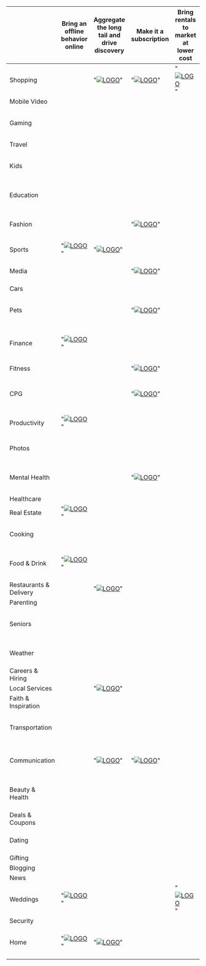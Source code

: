 |                        | Bring an offline behavior online                                                                                                                          | Aggregate the long tail and drive discovery                                                                           | Make it a subscription                                                                                                                                           | Bring rentals to market at lower cost                                                                                                       | Make a paid product free or very cheap                                                                                        | Create a marketplace                                                                                                                                                                                | Build a discovery driven experience (push model)                                                                                     | Build a vertical brand                                                                                          | Produce original and exclusive content                                                                                                      | Streamline a process through tech                                                                                                                 | Build a messaging interaction model                                                                                   | Build an audio/voice interaction model (for Echo etc.) | Create a new consumption or creation format                                              | Enable easier creation                                                                                   | Build an AR/VR app                                                                        | Build it as mobile-native                                                                                                            | Apply blockchain                                                                                                   | Remove features to launch a simpler/better product                                            | Use AI to create an assistant or other unique product                                               | Offer loans or insurance                                                                                   | Target a specific segment of the market                                                                                                        | Build a software management layer                                                                                                    | Build a trusted widget / API integration                                        | Create a full-stack offering                                                                                 | Make it on demand                                                                                                          | Build a UGC community                                                                                           | Build hardware that unlocks new use cases                                                      | Make it Peer-to-Peer                                                                                                 | Target a new or emerging market                                                                                                                           | Make it a service                                                                                                                       |                                                                                         |  | 
|------------------------|-----------------------------------------------------------------------------------------------------------------------------------------------------------|-----------------------------------------------------------------------------------------------------------------------|------------------------------------------------------------------------------------------------------------------------------------------------------------------|---------------------------------------------------------------------------------------------------------------------------------------------|-------------------------------------------------------------------------------------------------------------------------------|-----------------------------------------------------------------------------------------------------------------------------------------------------------------------------------------------------|--------------------------------------------------------------------------------------------------------------------------------------|-----------------------------------------------------------------------------------------------------------------|---------------------------------------------------------------------------------------------------------------------------------------------|---------------------------------------------------------------------------------------------------------------------------------------------------|-----------------------------------------------------------------------------------------------------------------------|--------------------------------------------------------|------------------------------------------------------------------------------------------|----------------------------------------------------------------------------------------------------------|-------------------------------------------------------------------------------------------|--------------------------------------------------------------------------------------------------------------------------------------|--------------------------------------------------------------------------------------------------------------------|-----------------------------------------------------------------------------------------------|-----------------------------------------------------------------------------------------------------|------------------------------------------------------------------------------------------------------------|------------------------------------------------------------------------------------------------------------------------------------------------|--------------------------------------------------------------------------------------------------------------------------------------|---------------------------------------------------------------------------------|--------------------------------------------------------------------------------------------------------------|----------------------------------------------------------------------------------------------------------------------------|-----------------------------------------------------------------------------------------------------------------|------------------------------------------------------------------------------------------------|----------------------------------------------------------------------------------------------------------------------|-----------------------------------------------------------------------------------------------------------------------------------------------------------|-----------------------------------------------------------------------------------------------------------------------------------------|-----------------------------------------------------------------------------------------|--| 
| Shopping               |                                                                                                                                                           | "[![LOGO](http://www.bankerandtradesman.com/wp-content/uploads/2015/10/wayfair-logo.jpg)](URL)"                       | "[![LOGO](https://upload.wikimedia.org/wikipedia/commons/c/cf/Amazon_Prime_logo.jpg)](URL)"                                                                      | "[![LOGO](https://cdn.evbuc.com/eventlogos/150254748/joymodelogo.png)](URL)"                                                                |                                                                                                                               | "[![LOGO](http://lofrev.net/wp-content/photos/2016/06/ebay-logo-1-250x150.png)](URL)"                                                                                                               | "[![LOGO](https://cdn0.iconfinder.com/data/icons/Pinterest/Pinterest_Logo.png)](URL)"                                                |                                                                                                                 |                                                                                                                                             |                                                                                                                                                   |                                                                                                                       |                                                        |                                                                                          |                                                                                                          |                                                                                           | "[![LOGO](https://photos.prnewswire.com/prnvar/20150713/235913LOGO)](URL)"                                                           |                                                                                                                    |                                                                                               |                                                                                                     | "[![LOGO](http://www.incimages.com/uploaded_files/inlineimage/630x0/affirmlogo-green_lg1_30807.jpg)](URL)" |                                                                                                                                                | "[![LOGO](http://www.asktrim.com/assets/Logo_CircleText-46fdeabcf7dbbc21883591ff91944f1477d838de996964fc0383d6550d5d9322.png)](URL)" |                                                                                 |                                                                                                              |                                                                                                                            |                                                                                                                 |                                                                                                |                                                                                                                      | "[![LOGO](http://www.underconsideration.com/brandnew/archives/flipkart_logo_detail.jpg)](URL)"                                                            |                                                                                                                                         |                                                                                         |  | 
| Mobile Video           |                                                                                                                                                           |                                                                                                                       |                                                                                                                                                                  |                                                                                                                                             |                                                                                                                               |                                                                                                                                                                                                     |                                                                                                                                      |                                                                                                                 |                                                                                                                                             |                                                                                                                                                   |                                                                                                                       |                                                        |                                                                                          |                                                                                                          |                                                                                           |                                                                                                                                      |                                                                                                                    |                                                                                               |                                                                                                     |                                                                                                            |                                                                                                                                                |                                                                                                                                      |                                                                                 |                                                                                                              |                                                                                                                            | "[![LOGO](http://www.billboard.com/files/media/musical-ly-app-logo-2016-billboard-650-1548.jpg)](URL)"          |                                                                                                |                                                                                                                      |                                                                                                                                                           |                                                                                                                                         |                                                                                         |  | 
| Gaming                 |                                                                                                                                                           |                                                                                                                       |                                                                                                                                                                  |                                                                                                                                             |                                                                                                                               |                                                                                                                                                                                                     |                                                                                                                                      |                                                                                                                 | "[![LOGO](http://seeklogo.com/images/S/supercell-logo-2E7DEB70F6-seeklogo.com.gif)](URL)"                                                   | "[![LOGO](http://www.adweek.com/socialtimes/wp-content/uploads/sites/2/2014/11/Scopely.png)](URL)"                                                |                                                                                                                       |                                                        |                                                                                          |                                                                                                          | "[![LOGO](https://i.ytimg.com/vi/ot3bwOronm0/maxresdefault.jpg)](URL)"                    |                                                                                                                                      |                                                                                                                    |                                                                                               |                                                                                                     |                                                                                                            |                                                                                                                                                |                                                                                                                                      |                                                                                 |                                                                                                              |                                                                                                                            | "[![LOGO](https://www-cdn.jtvnw.net/images/twitch_logo3.jpg)](URL)"                                             |                                                                                                |                                                                                                                      |                                                                                                                                                           |                                                                                                                                         |                                                                                         |  | 
| Travel                 |                                                                                                                                                           |                                                                                                                       |                                                                                                                                                                  |                                                                                                                                             |                                                                                                                               | "[![LOGO](https://a0.muscache.com/airbnb/static/about/resources/airbnb-logo-293-86cb5a9eea395a8233842fb74a5b59af.png)](URL)"                                                                        |                                                                                                                                      |                                                                                                                 |                                                                                                                                             |                                                                                                                                                   | "[![LOGO](https://venturefizz.com/sites/default/files/styles/medium/public/m/deals/logo/lola_travel_logo.jpeg)](URL)" |                                                        |                                                                                          |                                                                                                          |                                                                                           |                                                                                                                                      |                                                                                                                    |                                                                                               |                                                                                                     |                                                                                                            |                                                                                                                                                |                                                                                                                                      |                                                                                 |                                                                                                              | "[![LOGO](https://upload.wikimedia.org/wikipedia/en/2/24/Hotel_Tonight_logo.png)](URL)"                                    | "[![LOGO](http://vectorlogo4u.com/wp-content/uploads/2015/11/trip-advisor-logo-png.png)](URL)"                  |                                                                                                |                                                                                                                      |                                                                                                                                                           |                                                                                                                                         |                                                                                         |  | 
| Kids                   |                                                                                                                                                           |                                                                                                                       |                                                                                                                                                                  |                                                                                                                                             |                                                                                                                               |                                                                                                                                                                                                     | "[![LOGO](http://www.bbgventures.com/wp-content/uploads/2016/06/logo_rockets_2x.png)](URL)"                                          | "[![LOGO](https://img.honest.com/landing/shared/logo.png)](URL)"                                                |                                                                                                                                             |                                                                                                                                                   |                                                                                                                       |                                                        |                                                                                          |                                                                                                          |                                                                                           |                                                                                                                                      |                                                                                                                    |                                                                                               |                                                                                                     |                                                                                                            |                                                                                                                                                |                                                                                                                                      |                                                                                 |                                                                                                              |                                                                                                                            |                                                                                                                 |                                                                                                |                                                                                                                      |                                                                                                                                                           |                                                                                                                                         |                                                                                         |  | 
| Education              |                                                                                                                                                           |                                                                                                                       |                                                                                                                                                                  |                                                                                                                                             | "[![LOGO](http://www.underconsideration.com/brandnew/archives/udacity_logo.png)](URL)"                                        |                                                                                                                                                                                                     |                                                                                                                                      |                                                                                                                 | "[![LOGO](https://d1qb2nb5cznatu.cloudfront.net/startups/i/577045-11b732d2897e82496090857540409a7b-medium_jpg.jpg?buster=1421096586)](URL)" |                                                                                                                                                   |                                                                                                                       |                                                        |                                                                                          |                                                                                                          |                                                                                           | "[![LOGO](https://asset-beacon.lumosity.com/beacon/production/press/logos/lumosity_logo-7fd01a7d4d29f42b7a87fb9e641f96cf.png)](URL)" |                                                                                                                    |                                                                                               |                                                                                                     |                                                                                                            |                                                                                                                                                |                                                                                                                                      |                                                                                 | "[![LOGO](http://mms.businesswire.com/media/20140318005497/en/407676/5/AltSchool_Logo_(high_res).jpg)](URL)" |                                                                                                                            |                                                                                                                 |                                                                                                |                                                                                                                      |                                                                                                                                                           |                                                                                                                                         |                                                                                         |  | 
| Fashion                |                                                                                                                                                           |                                                                                                                       | "[![LOGO](http://mamuna.com/system/logos/2154/normal/renttherunaway_logo.png?1392113623)](URL)"                                                                  |                                                                                                                                             |                                                                                                                               | "[![LOGO](http://www.kcyouthere.com/wp-content/uploads/2012/07/poshmark-logo.jpg)](URL)"                                                                                                            | "[![LOGO](https://res.cloudinary.com/goodsearch/image/upload/v1435767006/hi_resolution_merchant_logos/stitch-fix_coupons.jpg)](URL)" | "[![LOGO](https://www.warbyparker.com/apple-touch-icon.png)](URL)"                                              |                                                                                                                                             |                                                                                                                                                   |                                                                                                                       |                                                        |                                                                                          |                                                                                                          |                                                                                           |                                                                                                                                      |                                                                                                                    |                                                                                               |                                                                                                     |                                                                                                            | "[![LOGO](https://media.licdn.com/mpr/mpr/shrink_200_200/AAEAAQAAAAAAAAMXAAAAJDA3YWRkNmVmLWNlMzgtNDkxZS1iMTZjLThjN2ViMTBiMTllOA.png)](URL)"    |                                                                                                                                      |                                                                                 |                                                                                                              |                                                                                                                            |                                                                                                                 |                                                                                                |                                                                                                                      |                                                                                                                                                           |                                                                                                                                         |                                                                                         |  | 
| Sports                 | "[![LOGO](http://www.underconsideration.com/brandnew/archives/fanduel_logo.png)](URL)"                                                                    | "[![LOGO](http://logo-city.org/preview/15/06/08/170418_br-bleacher-report-logo.png)](URL)"                            |                                                                                                                                                                  |                                                                                                                                             |                                                                                                                               |                                                                                                                                                                                                     |                                                                                                                                      |                                                                                                                 | "[![LOGO](https://theathletic.com/app/themes/athletic/assets/img/logo-wordmark-black.png)](URL)"                                            |                                                                                                                                                   |                                                                                                                       |                                                        |                                                                                          |                                                                                                          |                                                                                           |                                                                                                                                      |                                                                                                                    |                                                                                               |                                                                                                     |                                                                                                            |                                                                                                                                                |                                                                                                                                      |                                                                                 |                                                                                                              |                                                                                                                            |                                                                                                                 |                                                                                                |                                                                                                                      |                                                                                                                                                           |                                                                                                                                         |                                                                                         |  | 
| Media                  |                                                                                                                                                           |                                                                                                                       | "[![LOGO](http://pixel.nymag.com/imgs/daily/vulture/2015/06/26/26-spotify.w1200.h630.jpg)](URL)"                                                                 |                                                                                                                                             | "[![LOGO](http://img01.thedrum.com/styles/tdn_article_full_width/s3/news/tmp/116055/soundcloud-logo.png?itok=vJJLQWOQ)](URL)" |                                                                                                                                                                                                     |                                                                                                                                      |                                                                                                                 | "[![LOGO](http://www.dafont.com/forum/attach/orig/4/4/444713.png)](URL)"                                                                    | "[![LOGO](http://www.pakman.com/wp-content/uploads/2015/09/Amino-logo_green.png)](URL)"                                                           |                                                                                                                       |                                                        | "[![LOGO](http://www.roadtovr.com/wp-content/uploads/2014/10/magic-leap-logo.png)](URL)" |                                                                                                          |                                                                                           |                                                                                                                                      |                                                                                                                    |                                                                                               |                                                                                                     |                                                                                                            | "[![LOGO](http://static2.businessinsider.com/image/56c78a932e5265ba008b8630-746-223/screen%20shot%202016-02-19%20at%204.34.09%20pm.png)](URL)" |                                                                                                                                      |                                                                                 |                                                                                                              |                                                                                                                            | "[![LOGO](https://www.youtube.com/yt/brand/media/image/YouTube-logo-full_color.png)](URL)"                      |                                                                                                |                                                                                                                      |                                                                                                                                                           |                                                                                                                                         |                                                                                         |  | 
| Cars                   |                                                                                                                                                           |                                                                                                                       |                                                                                                                                                                  |                                                                                                                                             |                                                                                                                               | "[![LOGO](https://upload.wikimedia.org/wikipedia/commons/6/67/Shift_logo_1.jpg)](URL)"                                                                                                              |                                                                                                                                      |                                                                                                                 |                                                                                                                                             |                                                                                                                                                   |                                                                                                                       |                                                        |                                                                                          |                                                                                                          |                                                                                           |                                                                                                                                      |                                                                                                                    |                                                                                               |                                                                                                     | "[![LOGO](http://photos.prnewswire.com/prnfull/20150331/195730LOGO)](URL)"                                 |                                                                                                                                                |                                                                                                                                      |                                                                                 |                                                                                                              |                                                                                                                            |                                                                                                                 |                                                                                                |                                                                                                                      |                                                                                                                                                           |                                                                                                                                         |                                                                                         |  | 
| Pets                   |                                                                                                                                                           |                                                                                                                       | "[![LOGO](https://s3.amazonaws.com/media.wishpond.com/media/003/808/913/original.png?1422458979)](URL)"                                                          |                                                                                                                                             |                                                                                                                               | "[![LOGO](http://cdn2.content.compendiumblog.com/uploads/user/e9134729-1e32-474e-ba06-8360c93e7722/6e07160a-0799-4b0c-9dc3-fff6c0e2d486/Image/0031df8d29ee5424722fa74cdfa08ecd/dogvacay.jpg)](URL)" | "[![LOGO](http://www.animalhavenshelter.org/wp-content/uploads/2015/12/barkbox-logo-blue-default.png)](URL)"                         | "[![LOGO](http://www.radiopetlady.com/wp-content/uploads/2016/09/logo-545x175-1.png)](URL)"                     |                                                                                                                                             |                                                                                                                                                   |                                                                                                                       |                                                        |                                                                                          |                                                                                                          |                                                                                           |                                                                                                                                      |                                                                                                                    |                                                                                               |                                                                                                     |                                                                                                            |                                                                                                                                                |                                                                                                                                      |                                                                                 |                                                                                                              |                                                                                                                            |                                                                                                                 |                                                                                                |                                                                                                                      |                                                                                                                                                           |                                                                                                                                         |                                                                                         |  | 
| Finance                | "[![LOGO](http://www.thesimpledollar.com/wp-content/uploads/2014/12/wealthfront-logo.png)](URL)"                                                          |                                                                                                                       |                                                                                                                                                                  |                                                                                                                                             | "[![LOGO](https://creditkarmacdn-a.akamaihd.net/ckfiles.com/assets/69657661538/res/images/logos/ck-logo-upswing.svg)](URL)"   | "[![LOGO](https://upload.wikimedia.org/wikipedia/en/c/c1/LendingClub_logo.jpg)](URL)"                                                                                                               |                                                                                                                                      |                                                                                                                 |                                                                                                                                             |                                                                                                                                                   |                                                                                                                       |                                                        |                                                                                          |                                                                                                          |                                                                                           | "[![LOGO](http://howardlindzon.com/wp-content/uploads/2016/01/robinhood-logo-green.png)](URL)"                                       | "[![LOGO](http://ec2-50-19-249-57.compute-1.amazonaws.com/system/companies/138-logo-whiteBG.png?1401492784)](URL)" |                                                                                               |                                                                                                     |                                                                                                            |                                                                                                                                                |                                                                                                                                      | "[![LOGO](https://upload.wikimedia.org/wikipedia/commons/thumb/2/2a/Stripe_logo | _revised_2014.png/1280px-Stripe_logo                                                                         | _revised_2014.png)](URL)"                                                                                                  |                                                                                                                 |                                                                                                |                                                                                                                      |                                                                                                                                                           | "[![LOGO](http://cdn.crowdfundinsider.com/wp-content/uploads/2015/12/lemonade.png)](URL)"                                               | "[![LOGO](https://www.kaszek.com/wp-content/uploads/2016/03/1nulogo_whitebg.png)](URL)" |  | 
| Fitness                |                                                                                                                                                           |                                                                                                                       | "[![LOGO](http://www.mamachallenge.com/wp-content/uploads/2015/01/CDWN11-e1422601940511.png)](URL)"                                                              |                                                                                                                                             |                                                                                                                               |                                                                                                                                                                                                     |                                                                                                                                      |                                                                                                                 | "[![LOGO](http://blog.aaptiv.com/wp-content/uploads/2016/11/logo@2x-1.jpg)](URL)"                                                           | "[![LOGO](https://3dprint.com/wp-content/uploads/2016/04/624x624xNaked-Labs_logo_stacked_120pxl-624x624.jpeg.pagespeed.ic_.1sGT-CxU0G.jpg)](URL)" |                                                                                                                       |                                                        | "[![LOGO](https://www.filepicker.io/api/file/6kEsU0I7QQGudofNGS6l)](URL)"                |                                                                                                          |                                                                                           |                                                                                                                                      |                                                                                                                    |                                                                                               |                                                                                                     |                                                                                                            |                                                                                                                                                |                                                                                                                                      |                                                                                 |                                                                                                              |                                                                                                                            |                                                                                                                 | "[![LOGO](http://comolivingmag.com/wp-content/uploads/2015/09/Fitbit-logo-on-white.jpg)](URL)" |                                                                                                                      |                                                                                                                                                           |                                                                                                                                         |                                                                                         |  | 
| CPG                    |                                                                                                                                                           |                                                                                                                       | "[![LOGO](https://upload.wikimedia.org/wikipedia/en/6/69/Dollar_shave_club_logo.png)](URL)"                                                                      |                                                                                                                                             |                                                                                                                               |                                                                                                                                                                                                     |                                                                                                                                      | "[![LOGO](https://cdn.shopify.com/s/files/1/1516/5228/t/2/assets/full_logo_red.svg?13844067261394532726)](URL)" |                                                                                                                                             |                                                                                                                                                   |                                                                                                                       |                                                        |                                                                                          |                                                                                                          |                                                                                           |                                                                                                                                      |                                                                                                                    | "[![LOGO](https://cdn.shopify.com/s/files/1/0116/6732/files/harrys-logo_9051.jpg?5697)](URL)" |                                                                                                     |                                                                                                            |                                                                                                                                                |                                                                                                                                      |                                                                                 |                                                                                                              |                                                                                                                            |                                                                                                                 |                                                                                                |                                                                                                                      |                                                                                                                                                           |                                                                                                                                         |                                                                                         |  | 
| Productivity           | "[![LOGO](https://evernote.com/media/img/logos/evernote_logo_center_4c-lrg.png)](URL)"                                                                    |                                                                                                                       |                                                                                                                                                                  |                                                                                                                                             |                                                                                                                               |                                                                                                                                                                                                     |                                                                                                                                      |                                                                                                                 |                                                                                                                                             | "[![LOGO](https://cfl.dropboxstatic.com/static/images/brand/logotype-vflHjIsop.svg)](URL)"                                                        |                                                                                                                       |                                                        | "[![LOGO](https://brandfolder.com/slack/logo/slack-primary-logo.png)](URL)"              |                                                                                                          |                                                                                           | "[![LOGO](https://upload.wikimedia.org/wikipedia/en/7/72/Quip_company_logo.png)](URL)"                                               |                                                                                                                    |                                                                                               | "[![LOGO](https://s3.amazonaws.com/owler-image/logo/ozlo_owler_20160607_023713_original.png)](URL)" |                                                                                                            |                                                                                                                                                | "[![LOGO](https://upload.wikimedia.org/wikipedia/commons/thumb/8/8d/IFTTT_Logo.svg/2000px-IFTTT_Logo.svg.png)](URL)"                 |                                                                                 |                                                                                                              |                                                                                                                            |                                                                                                                 | "[![LOGO](http://www.fiftythree.com/assets/images/logos/53-dark.svg)](URL)"                    |                                                                                                                      |                                                                                                                                                           |                                                                                                                                         |                                                                                         |  | 
| Photos                 |                                                                                                                                                           |                                                                                                                       |                                                                                                                                                                  |                                                                                                                                             |                                                                                                                               | "[![LOGO](https://accounts.shutterstock.com/assets/images/ss-logo-color-2x.png)](URL)"                                                                                                              |                                                                                                                                      |                                                                                                                 |                                                                                                                                             |                                                                                                                                                   |                                                                                                                       |                                                        |                                                                                          |                                                                                                          |                                                                                           | "[![LOGO](https://cdn3.tnwcdn.com/wp-content/blogs.dir/1/files/2013/05/Screen-Shot-2013-05-02-at-2.27.45-PM-730x300.png)](URL)"      |                                                                                                                    |                                                                                               | "[![LOGO](https://cdn.xtremerain.com/wp-content/uploads/2016/08/prisma-logo-HD.jpg)](URL)"          |                                                                                                            |                                                                                                                                                |                                                                                                                                      |                                                                                 |                                                                                                              |                                                                                                                            |                                                                                                                 |                                                                                                |                                                                                                                      |                                                                                                                                                           |                                                                                                                                         |                                                                                         |  | 
| Mental Health          |                                                                                                                                                           |                                                                                                                       | "[![LOGO](http://dl1.cbsistatic.com/i/2016/08/12/313e5483-a504-4bcb-a0d4-98de152527af/2c43526601bbce217ef119c9b115730c/imgingest-7118995974045370538.png)](URL)" |                                                                                                                                             |                                                                                                                               |                                                                                                                                                                                                     |                                                                                                                                      |                                                                                                                 | "[![LOGO](http://simuddell.com/wp-content/uploads/2014/05/headspace.png)](URL)"                                                             |                                                                                                                                                   |                                                                                                                       |                                                        |                                                                                          |                                                                                                          |                                                                                           |                                                                                                                                      |                                                                                                                    |                                                                                               |                                                                                                     |                                                                                                            |                                                                                                                                                |                                                                                                                                      |                                                                                 |                                                                                                              |                                                                                                                            |                                                                                                                 |                                                                                                |                                                                                                                      |                                                                                                                                                           | "[![LOGO](https://daks2k3a4ib2z.cloudfront.net/572a4404d6c4eb236f23595a/572a68ed6e747aa53d8ecf5f_BARREL_Joyable-small-sec-3.png)](URL)" |                                                                                         |  | 
| Healthcare             |                                                                                                                                                           |                                                                                                                       |                                                                                                                                                                  |                                                                                                                                             |                                                                                                                               | "[![LOGO](http://www.underconsideration.com/brandnew/archives/zocdoc_logo.png)](URL)"                                                                                                               |                                                                                                                                      |                                                                                                                 |                                                                                                                                             |                                                                                                                                                   |                                                                                                                       |                                                        |                                                                                          |                                                                                                          |                                                                                           |                                                                                                                                      |                                                                                                                    |                                                                                               |                                                                                                     | "[![LOGO](https://upload.wikimedia.org/wikipedia/en/7/71/Oscar_Health_logo.svg)](URL)"                     |                                                                                                                                                |                                                                                                                                      |                                                                                 |                                                                                                              |                                                                                                                            |                                                                                                                 |                                                                                                |                                                                                                                      |                                                                                                                                                           |                                                                                                                                         |                                                                                         |  | 
| Real Estate            | "[![LOGO](https://static1.squarespace.com/static/516c687de4b00f416237be7e/t/560fed33e4b09e1a44ea7f0d/1443884340316/Compass-Real-Estate-RETech.png)](URL)" |                                                                                                                       |                                                                                                                                                                  |                                                                                                                                             |                                                                                                                               |                                                                                                                                                                                                     |                                                                                                                                      |                                                                                                                 |                                                                                                                                             |                                                                                                                                                   |                                                                                                                       |                                                        |                                                                                          |                                                                                                          |                                                                                           |                                                                                                                                      |                                                                                                                    |                                                                                               |                                                                                                     |                                                                                                            |                                                                                                                                                |                                                                                                                                      |                                                                                 |                                                                                                              | "[![LOGO](http://www.almoffice.ca/wp-content/uploads/2015/10/breather-logo.jpg)](URL)"                                     |                                                                                                                 |                                                                                                |                                                                                                                      |                                                                                                                                                           |                                                                                                                                         |                                                                                         |  | 
| Cooking                |                                                                                                                                                           |                                                                                                                       |                                                                                                                                                                  |                                                                                                                                             |                                                                                                                               |                                                                                                                                                                                                     |                                                                                                                                      |                                                                                                                 |                                                                                                                                             |                                                                                                                                                   |                                                                                                                       |                                                        |                                                                                          | "[![LOGO](https://p5.zdassets.com/hc/theme_assets/253623/200041337/BA_logo-02_STACKED.png)](URL)"        |                                                                                           |                                                                                                                                      |                                                                                                                    |                                                                                               |                                                                                                     |                                                                                                            |                                                                                                                                                |                                                                                                                                      |                                                                                 |                                                                                                              |                                                                                                                            | "[![LOGO](https://photos.prnewswire.com/prnvar/20160309/342306LOGO)](URL)"                                      |                                                                                                |                                                                                                                      |                                                                                                                                                           |                                                                                                                                         |                                                                                         |  | 
| Food & Drink           | "[![LOGO](http://whatpixel.com/images/2016/01/instacart-logo-redesign-rebrand-2016.jpg)](URL)"                                                            |                                                                                                                       |                                                                                                                                                                  |                                                                                                                                             |                                                                                                                               |                                                                                                                                                                                                     |                                                                                                                                      | "[![LOGO](http://zelkovavc.com/wp-content/uploads/2015/05/hungryroot-logo.png)](URL)"                           |                                                                                                                                             | "[![LOGO](https://res.cloudinary.com/crunchbase-production/image/upload/v1434990854/op8bt9wiknydlsjuiqj4.png)](URL)"                              |                                                                                                                       |                                                        |                                                                                          |                                                                                                          |                                                                                           |                                                                                                                                      |                                                                                                                    |                                                                                               |                                                                                                     |                                                                                                            |                                                                                                                                                |                                                                                                                                      |                                                                                 |                                                                                                              |                                                                                                                            |                                                                                                                 |                                                                                                |                                                                                                                      |                                                                                                                                                           |                                                                                                                                         |                                                                                         |  | 
| Restaurants & Delivery |                                                                                                                                                           | "[![LOGO](https://pbs.twimg.com/profile_images/786149771283226624/8zsbj0DQ.jpg)](URL)"                                |                                                                                                                                                                  |                                                                                                                                             |                                                                                                                               | "[![LOGO](http://s2.q4cdn.com/723557020/files/Grubhub-logo-inverted-251by107px@2x.png)](URL)"                                                                                                       |                                                                                                                                      |                                                                                                                 |                                                                                                                                             |                                                                                                                                                   |                                                                                                                       |                                                        |                                                                                          |                                                                                                          |                                                                                           |                                                                                                                                      |                                                                                                                    |                                                                                               |                                                                                                     |                                                                                                            |                                                                                                                                                |                                                                                                                                      |                                                                                 |                                                                                                              | "[![LOGO](https://upload.wikimedia.org/wikipedia/en/1/15/Postmates_logo.png)](URL)"                                        |                                                                                                                 |                                                                                                |                                                                                                                      | "[![LOGO](http://uk.deliveroo.puzzlelondon.co.uk/blog/wp-content/uploads/sites/2/2016/09/PREFERRED-VERSION-Deliveroo-Logo_Full_CMYK_Teal_edit.png)](URL)" |                                                                                                                                         |                                                                                         |  | 
| Parenting              |                                                                                                                                                           |                                                                                                                       |                                                                                                                                                                  |                                                                                                                                             |                                                                                                                               |                                                                                                                                                                                                     |                                                                                                                                      |                                                                                                                 |                                                                                                                                             |                                                                                                                                                   |                                                                                                                       |                                                        |                                                                                          |                                                                                                          |                                                                                           |                                                                                                                                      |                                                                                                                    |                                                                                               |                                                                                                     |                                                                                                            |                                                                                                                                                |                                                                                                                                      |                                                                                 |                                                                                                              |                                                                                                                            |                                                                                                                 |                                                                                                |                                                                                                                      |                                                                                                                                                           |                                                                                                                                         |                                                                                         |  | 
| Seniors                |                                                                                                                                                           |                                                                                                                       |                                                                                                                                                                  |                                                                                                                                             |                                                                                                                               |                                                                                                                                                                                                     |                                                                                                                                      |                                                                                                                 |                                                                                                                                             |                                                                                                                                                   |                                                                                                                       |                                                        |                                                                                          |                                                                                                          |                                                                                           |                                                                                                                                      |                                                                                                                    |                                                                                               |                                                                                                     |                                                                                                            |                                                                                                                                                |                                                                                                                                      |                                                                                 |                                                                                                              |                                                                                                                            |                                                                                                                 |                                                                                                |                                                                                                                      |                                                                                                                                                           | "[![LOGO](http://photos.prnewswire.com/prn/20160808/396236LOGO/Honor-Senior-Care-Logo)](URL)"                                           |                                                                                         |  | 
| Weather                |                                                                                                                                                           |                                                                                                                       |                                                                                                                                                                  |                                                                                                                                             |                                                                                                                               |                                                                                                                                                                                                     |                                                                                                                                      |                                                                                                                 |                                                                                                                                             |                                                                                                                                                   |                                                                                                                       |                                                        |                                                                                          |                                                                                                          |                                                                                           | "[![LOGO](https://s-media-cache-ak0.pinimg.com/236x/28/20/03/2820030de815cf05349356e6ec499c2a.jpg)](URL)"                            |                                                                                                                    |                                                                                               |                                                                                                     | "[![LOGO](http://mms.businesswire.com/media/20160817005298/en/539840/5/TCC_Hex_4Color_LRG.jpg)](URL)"      |                                                                                                                                                |                                                                                                                                      |                                                                                 |                                                                                                              |                                                                                                                            |                                                                                                                 |                                                                                                |                                                                                                                      |                                                                                                                                                           |                                                                                                                                         |                                                                                         |  | 
| Careers & Hiring       |                                                                                                                                                           |                                                                                                                       |                                                                                                                                                                  |                                                                                                                                             |                                                                                                                               | "[![LOGO](https://s3.amazonaws.com/tdhq-company-logos/companies/logos/000/000/603/original/hired-light-padding-short.png?1470758499)](URL)"                                                         |                                                                                                                                      |                                                                                                                 |                                                                                                                                             |                                                                                                                                                   |                                                                                                                       |                                                        |                                                                                          |                                                                                                          |                                                                                           |                                                                                                                                      |                                                                                                                    |                                                                                               |                                                                                                     |                                                                                                            |                                                                                                                                                |                                                                                                                                      |                                                                                 |                                                                                                              |                                                                                                                            | "[![LOGO](https://press-content.glassdoor.com/app/uploads/sites/2/2015/04/GD-logo-green-on-white-01.jpg)](URL)" |                                                                                                |                                                                                                                      |                                                                                                                                                           |                                                                                                                                         |                                                                                         |  | 
| Local Services         |                                                                                                                                                           | "[![LOGO](https://upload.wikimedia.org/wikipedia/en/thumb/f/fc/ThumbtackLogo.svg/1280px-ThumbtackLogo.svg.png)](URL)" |                                                                                                                                                                  |                                                                                                                                             |                                                                                                                               |                                                                                                                                                                                                     |                                                                                                                                      |                                                                                                                 |                                                                                                                                             |                                                                                                                                                   |                                                                                                                       |                                                        |                                                                                          |                                                                                                          |                                                                                           |                                                                                                                                      |                                                                                                                    |                                                                                               |                                                                                                     |                                                                                                            |                                                                                                                                                |                                                                                                                                      |                                                                                 |                                                                                                              | "[![LOGO](http://core0.staticworld.net/images/article/2014/09/handy_logo-100435695-large.jpg)](URL)"                       |                                                                                                                 |                                                                                                |                                                                                                                      |                                                                                                                                                           |                                                                                                                                         |                                                                                         |  | 
| Faith & Inspiration    |                                                                                                                                                           |                                                                                                                       |                                                                                                                                                                  |                                                                                                                                             |                                                                                                                               |                                                                                                                                                                                                     |                                                                                                                                      |                                                                                                                 |                                                                                                                                             |                                                                                                                                                   |                                                                                                                       |                                                        |                                                                                          |                                                                                                          |                                                                                           |                                                                                                                                      |                                                                                                                    |                                                                                               |                                                                                                     |                                                                                                            |                                                                                                                                                |                                                                                                                                      |                                                                                 |                                                                                                              |                                                                                                                            |                                                                                                                 |                                                                                                |                                                                                                                      |                                                                                                                                                           |                                                                                                                                         |                                                                                         |  | 
| Transportation         |                                                                                                                                                           |                                                                                                                       |                                                                                                                                                                  |                                                                                                                                             |                                                                                                                               |                                                                                                                                                                                                     |                                                                                                                                      |                                                                                                                 |                                                                                                                                             |                                                                                                                                                   |                                                                                                                       |                                                        |                                                                                          |                                                                                                          |                                                                                           | "[![LOGO](https://www.waze.com/assets/press/logo@2x-1fe7fea8f69b97707a15e0e5f336d422.png)](URL)"                                     |                                                                                                                    |                                                                                               |                                                                                                     |                                                                                                            |                                                                                                                                                |                                                                                                                                      |                                                                                 |                                                                                                              | "[![LOGO](http://static4.businessinsider.com/image/56b10e64c08a80431d8bc158-326-163/uber_logobit_digital_white.png)](URL)" |                                                                                                                 |                                                                                                | "[![LOGO](http://thepowershot.com/wp-content/uploads/2015/10/lyft-logo-facebook.jpg)](URL)"                          |                                                                                                                                                           |                                                                                                                                         |                                                                                         |  | 
| Communication          |                                                                                                                                                           | "[![LOGO](http://ec2-50-19-249-57.compute-1.amazonaws.com/system/companies/158-logo-giphy_l.jpg?1400273381)](URL)"    | "[![LOGO](https://www.brandsoftheworld.com/sites/default/files/styles/logo-thumbnail/public/062015/whatsapp_logo.jpg?itok=0OJT0IcZ)](URL)"                       |                                                                                                                                             |                                                                                                                               |                                                                                                                                                                                                     |                                                                                                                                      |                                                                                                                 |                                                                                                                                             |                                                                                                                                                   |                                                                                                                       |                                                        | "[![LOGO](http://www.logospike.com/wp-content/uploads/2014/11/Snapchat_logo.jpg)](URL)"  |                                                                                                          | "[![LOGO](http://bostonvr.org/wp-content/uploads/2016/03/colorLogo-altspaceVR.png)](URL)" |                                                                                                                                      |                                                                                                                    |                                                                                               |                                                                                                     |                                                                                                            |                                                                                                                                                |                                                                                                                                      |                                                                                 |                                                                                                              |                                                                                                                            |                                                                                                                 |                                                                                                | "[![LOGO](https://upload.wikimedia.org/wikipedia/commons/thumb/a/a7/Skype_logo.svg/2000px-Skype_logo.svg.png)](URL)" |                                                                                                                                                           |                                                                                                                                         |                                                                                         |  | 
| Beauty & Health        |                                                                                                                                                           |                                                                                                                       |                                                                                                                                                                  |                                                                                                                                             |                                                                                                                               | "[![LOGO](https://d1vwnfeb9fby91.cloudfront.net/public/tumblr_assets/img/StyleSeat.Logo.Web.png)](URL)"                                                                                             |                                                                                                                                      | "[![LOGO](http://maniacmagazine.com/wp-content/uploads/2016/05/glossier-logo.-maniac-magazine.jpg)](URL)"       |                                                                                                                                             |                                                                                                                                                   |                                                                                                                       |                                                        |                                                                                          |                                                                                                          |                                                                                           |                                                                                                                                      |                                                                                                                    |                                                                                               |                                                                                                     |                                                                                                            | "[![LOGO](https://www.filepicker.io/api/file/fjgSxvpvSJiaLUkmMlFF)](URL)"                                                                      |                                                                                                                                      |                                                                                 |                                                                                                              | "[![LOGO](http://photos.prnewswire.com/prn/20151008/275456LOGO/GLAMSQUAD-LOGO)](URL)"                                      |                                                                                                                 |                                                                                                |                                                                                                                      |                                                                                                                                                           |                                                                                                                                         |                                                                                         |  | 
| Deals & Coupons        |                                                                                                                                                           |                                                                                                                       |                                                                                                                                                                  |                                                                                                                                             |                                                                                                                               |                                                                                                                                                                                                     | "[![LOGO](https://upload.wikimedia.org/wikipedia/commons/thumb/9/98/Groupon_Logo.svg/2000px-Groupon_Logo.svg.png)](URL)"             |                                                                                                                 |                                                                                                                                             |                                                                                                                                                   |                                                                                                                       |                                                        |                                                                                          |                                                                                                          |                                                                                           |                                                                                                                                      |                                                                                                                    |                                                                                               |                                                                                                     |                                                                                                            |                                                                                                                                                |                                                                                                                                      |                                                                                 |                                                                                                              |                                                                                                                            |                                                                                                                 |                                                                                                |                                                                                                                      |                                                                                                                                                           |                                                                                                                                         |                                                                                         |  | 
| Dating                 |                                                                                                                                                           |                                                                                                                       |                                                                                                                                                                  |                                                                                                                                             |                                                                                                                               |                                                                                                                                                                                                     |                                                                                                                                      |                                                                                                                 |                                                                                                                                             |                                                                                                                                                   |                                                                                                                       |                                                        |                                                                                          |                                                                                                          |                                                                                           | "[![LOGO](https://upload.wikimedia.org/wikipedia/en/d/d5/Tinder_logo.png)](URL)"                                                     |                                                                                                                    |                                                                                               |                                                                                                     |                                                                                                            |                                                                                                                                                |                                                                                                                                      |                                                                                 |                                                                                                              |                                                                                                                            |                                                                                                                 |                                                                                                |                                                                                                                      |                                                                                                                                                           |                                                                                                                                         |                                                                                         |  | 
| Gifting                |                                                                                                                                                           |                                                                                                                       |                                                                                                                                                                  |                                                                                                                                             |                                                                                                                               | "[![LOGO](https://d2o2wpn1drmies.cloudfront.net/avatars/429/eec/123/ce0/4c9/d83/f0f/489/a27/7c1/5e/Raise-Mint-Monkey-01-png.medium.png?1429807830)](URL)"                                           |                                                                                                                                      |                                                                                                                 |                                                                                                                                             |                                                                                                                                                   |                                                                                                                       |                                                        |                                                                                          |                                                                                                          |                                                                                           |                                                                                                                                      |                                                                                                                    |                                                                                               |                                                                                                     |                                                                                                            |                                                                                                                                                |                                                                                                                                      |                                                                                 |                                                                                                              |                                                                                                                            |                                                                                                                 |                                                                                                |                                                                                                                      |                                                                                                                                                           |                                                                                                                                         |                                                                                         |  | 
| Blogging               |                                                                                                                                                           |                                                                                                                       |                                                                                                                                                                  |                                                                                                                                             |                                                                                                                               |                                                                                                                                                                                                     |                                                                                                                                      |                                                                                                                 |                                                                                                                                             |                                                                                                                                                   |                                                                                                                       |                                                        |                                                                                          |                                                                                                          |                                                                                           |                                                                                                                                      |                                                                                                                    | "[![LOGO](https://cdn-images-1.medium.com/max/800/1*5ztbgEt4NqpVaxTc64C-XA.png)](URL)"        |                                                                                                     |                                                                                                            |                                                                                                                                                |                                                                                                                                      |                                                                                 |                                                                                                              |                                                                                                                            |                                                                                                                 |                                                                                                |                                                                                                                      |                                                                                                                                                           |                                                                                                                                         |                                                                                         |  | 
| News                   |                                                                                                                                                           |                                                                                                                       |                                                                                                                                                                  |                                                                                                                                             |                                                                                                                               |                                                                                                                                                                                                     | "[![LOGO](https://upload.wikimedia.org/wikipedia/commons/thumb/e/e4/BuzzFeed.svg/2000px-BuzzFeed.svg.png)](URL)"                     |                                                                                                                 |                                                                                                                                             |                                                                                                                                                   |                                                                                                                       |                                                        |                                                                                          |                                                                                                          |                                                                                           |                                                                                                                                      |                                                                                                                    |                                                                                               |                                                                                                     |                                                                                                            |                                                                                                                                                |                                                                                                                                      |                                                                                 |                                                                                                              |                                                                                                                            |                                                                                                                 |                                                                                                |                                                                                                                      |                                                                                                                                                           |                                                                                                                                         |                                                                                         |  | 
| Weddings               | "[![LOGO](http://www-static.weddingbee.com/wp-content/uploads/2015/02/Zola-Logo-300x150.jpg)](URL)"                                                       |                                                                                                                       |                                                                                                                                                                  | "[![LOGO](https://d1qb2nb5cznatu.cloudfront.net/startups/i/156611-0983b09853f96f288436593107d60d28-medium_jpg.jpg?buster=1390437410)](URL)" |                                                                                                                               |                                                                                                                                                                                                     |                                                                                                                                      |                                                                                                                 |                                                                                                                                             |                                                                                                                                                   |                                                                                                                       |                                                        |                                                                                          |                                                                                                          |                                                                                           |                                                                                                                                      |                                                                                                                    |                                                                                               |                                                                                                     |                                                                                                            |                                                                                                                                                |                                                                                                                                      |                                                                                 |                                                                                                              |                                                                                                                            |                                                                                                                 |                                                                                                |                                                                                                                      |                                                                                                                                                           |                                                                                                                                         |                                                                                         |  | 
| Security               |                                                                                                                                                           |                                                                                                                       |                                                                                                                                                                  |                                                                                                                                             |                                                                                                                               |                                                                                                                                                                                                     |                                                                                                                                      |                                                                                                                 |                                                                                                                                             | "[![LOGO](http://168kuc2h8b8d20lvkb36obq9-wpengine.netdna-ssl.com/wp-content/uploads/2016/08/1Password-Logo.jpg)](URL)"                           |                                                                                                                       |                                                        |                                                                                          |                                                                                                          |                                                                                           |                                                                                                                                      |                                                                                                                    |                                                                                               |                                                                                                     |                                                                                                            |                                                                                                                                                |                                                                                                                                      |                                                                                 |                                                                                                              |                                                                                                                            |                                                                                                                 |                                                                                                |                                                                                                                      |                                                                                                                                                           |                                                                                                                                         |                                                                                         |  | 
| Home                   | "[![LOGO](https://nextdoor.com/static/nextdoorv2/images/newsroom/logo-green-large.png)](URL)"                                                             | "[![LOGO](http://st.hzcdn.com/res/2469/pic/print_logo.png?v=2469)](URL)"                                              |                                                                                                                                                                  |                                                                                                                                             |                                                                                                                               |                                                                                                                                                                                                     |                                                                                                                                      | "[![LOGO](https://upload.wikimedia.org/wikipedia/commons/0/08/Casper_Logo.png)](URL)"                           |                                                                                                                                             |                                                                                                                                                   |                                                                                                                       |                                                        |                                                                                          | "[![LOGO](http://resources.point.com/wp-content/uploads/2016/05/cropped-512-logo-print-color.png)](URL)" |                                                                                           |                                                                                                                                      |                                                                                                                    |                                                                                               |                                                                                                     |                                                                                                            |                                                                                                                                                |                                                                                                                                      |                                                                                 |                                                                                                              |                                                                                                                            |                                                                                                                 |                                                                                                |                                                                                                                      |                                                                                                                                                           | "[![LOGO](https://www.homepolish.com/assets/homepolish_logo-c85e020ccc97927625589eac4ba0ecd5.png)](URL)"                                |                                                                                         |  | 
